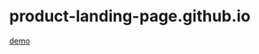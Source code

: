 # product-landing-page.github.io

[demo](https://nguyen-thanh-luan-github.github.io/product-landing-page.github.io/)
